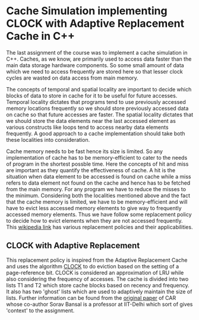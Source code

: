 # Cache Simulation implementing CLOCK with Adaptive Replacement Cache in C++

The last assignment of the course was to implement a cache simulation in C++. Caches, as we know, are primarily used to access data faster than the main data storage hardware components. So some small amount of data which we need to access frequently are stored here so that lesser clock cycles are wasted on data access from main memory. 

The concepts of temporal and spatial locality are important to decide which blocks of data to store in cache for it to be useful for future accesses. Temporal locality dictates that programs tend to use previously accessed memory locations frequently so we should store previously accessed data on cache so that future accesses are faster. The spatial locality dictates that we should store the data elements near the last accessed element as various constructs like loops tend to access nearby data elements frequently. A good approach to a cache implementation should take both these localities into consideration.

Cache memory needs to be fast hence its size is limited. So any implementation of cache has to be memory-efficient to cater to the needs of program in the shortest possble time. Here the concepts of hit and miss are important as they quantify the effectiveness of cache. A hit is the situation when data element to be accessed is found on cache while a miss refers to data element not found on the cache and hence has to be fetched from the main memory. For any program we have to reduce the misses to the minimum. Considering both the localities mentioned above and the fact that the cache memory is limited, we have to be memory-efficient and will have to evict less accessed memory elements to give way to frequently accessed memory elements. Thus we have follow some replacement policy to decide how to evict elements when they are not accessed frequently. This [wikipedia link](https://en.wikipedia.org/wiki/Cache_replacement_policies) has various replacement policies and their applicabilities.  

## CLOCK with Adaptive Replacement

This replacement policy is inspired from the Adaptive Replacement Cache and uses the algorithm [CLOCK](https://www.geeksforgeeks.org/second-chance-or-clock-page-replacement-policy/) to do eviction based on the setting of a page-reference bit. CLOCK is considered an approximation of LRU while also considering the frequency of accesses. The cache is divided into two lists T1 and T2 which store cache blocks based on recency and frequency. It also has two 'ghost' lists which are used to adaptively maintain the size of lists. Further information can be found from the [original paper](http://embedded.cse.iitd.ac.in/~sbansal/pubs/fast04.pdf) of CAR whose co-author Sorav Bansal is a professor at IIT-Delhi which sort of gives 'context' to the assignment.
